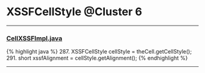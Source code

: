 # XSSFCellStyle @Cluster 6

***

### [CellXSSFImpl.java](https://searchcode.com/codesearch/view/72854552/)
{% highlight java %}
287. XSSFCellStyle cellStyle = theCell.getCellStyle();
291. short xssfAlignment = cellStyle.getAlignment();
{% endhighlight %}

***

